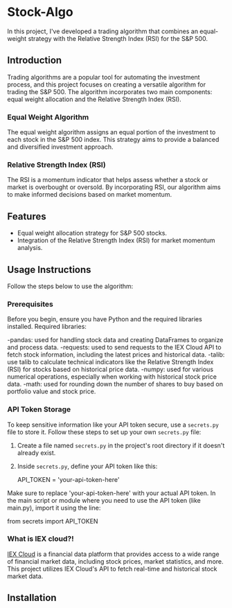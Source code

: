 # Stock-Algo

In this project, I've developed a trading algorithm that combines an equal-weight strategy with the Relative Strength Index (RSI) for the S&P 500.

## Introduction

Trading algorithms are a popular tool for automating the investment process, and this project focuses on creating a versatile algorithm for trading the S&P 500. The algorithm incorporates two main components: equal weight allocation and the Relative Strength Index (RSI).

### Equal Weight Algorithm

The equal weight algorithm assigns an equal portion of the investment to each stock in the S&P 500 index. This strategy aims to provide a balanced and diversified investment approach.

### Relative Strength Index (RSI)

The RSI is a momentum indicator that helps assess whether a stock or market is overbought or oversold. By incorporating RSI, our algorithm aims to make informed decisions based on market momentum.

## Features

- Equal weight allocation strategy for S&P 500 stocks.
- Integration of the Relative Strength Index (RSI) for market momentum analysis.

## Usage Instructions 

Follow the steps below to use the algorithm:

### Prerequisites

Before you begin, ensure you have Python and the required libraries installed. 
Required libraries:

-pandas: used for handling stock data and creating DataFrames to organize and process data.
-requests: used to send requests to the IEX Cloud API to fetch stock information, including the latest prices and historical data.
-talib: use talib to calculate technical indicators like the Relative Strength Index (RSI) for stocks based on historical price data. 
-numpy: used for various numerical operations, especially when working with historical stock price data.
-math: used for rounding down the number of shares to buy based on portfolio value and stock price.

### API Token Storage

To keep sensitive information like your API token secure, use a `secrets.py` file to store it. Follow these steps to set up your own `secrets.py` file:

1. Create a file named `secrets.py` in the project's root directory if it doesn't already exist.

2. Inside `secrets.py`, define your API token like this:

   API_TOKEN = 'your-api-token-here'

Make sure to replace 'your-api-token-here' with your actual API token.
In the main script or module where you need to use the API token (like main.py), import it using the line:
  
  from secrets import API_TOKEN

### What is IEX cloud?!

[IEX Cloud](https://iexcloud.io/) is a financial data platform that provides access to a wide range of financial market data, including stock prices, market statistics, and more. This project utilizes IEX Cloud's API to fetch real-time and historical stock market data.

## Installation







